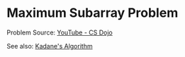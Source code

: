 ﻿# Maximum Subarray Problem
Problem Source: [YouTube - CS Dojo](https://www.youtube.com/watch?v=pnzZzbQ3ZAY)

See also: [Kadane's Algorithm](https://www.youtube.com/watch?v=86CQq3pKSUw)
